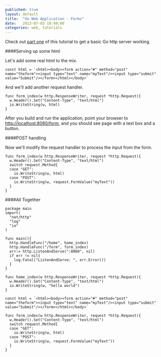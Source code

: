 ```yaml
---
published: true
layout: default
title:  "Go Web Application - Forms"
date:   2013-07-03 19:40:00
categories: web, tutorials
---
```


Check out [part one](http://www.alphabitsoup.net/2013/07/03/Go-Tutorial-part-one/) of this tutorial to get a basic Go http server working.

####Serving up some html

Let's add some real html to the mix.

    const html = `<html><body><form action="#" method="post" name="theform"><input type="text" name="myText"/><input type="submit" value="Submit"/></form></html></body>`

And we'll add another request handler.

    func form_index(w http.ResponseWriter, request *http.Request){
      w.Header().Set("Content-Type", "text/html")
      io.WriteString(w, html)
    }

After you build and run the application, point your browser to <http://localhost:8080/form>, and you should see page with a text box and a button.

####POST handling

Now we'll modify the request handler to process the input from the form.

    func form_index(w http.ResponseWriter, request *http.Request){
      w.Header().Set("Content-Type", "text/html")
      switch request.Method{
      case "GET":
        io.WriteString(w, html)
      case "POST":
        io.WriteString(w, request.FormValue("myText"))
      }
    }

####All Together

    package main
    import(
      "net/http"
      "log"
      "io"
    )

    func main(){
      http.HandleFunc("/home", home_index)
      http.HandleFunc("/form", form_index)
      err:= http.ListenAndServe(":8080", nil)
      if err != nil{
        log.Fatal("ListenAndServe: ", err.Error())
      }
    }

    func home_index(w http.ResponseWriter, request *http.Request){
      w.Header().Set("Content-Type", "text/html")
      io.WriteString(w, "hello world")
    }

    const html = `<html><body><form action="#" method="post" name="theform"><input type="text" name="myText"/><input type="submit" value="Submit"/></form></html></body>`

    func form_index(w http.ResponseWriter, request *http.Request){
      w.Header().Set("Content-Type", "text/html")
      switch request.Method{
      case "GET":
        io.WriteString(w, html)
      case "POST":
        io.WriteString(w, request.FormValue("myText"))
      }
    }